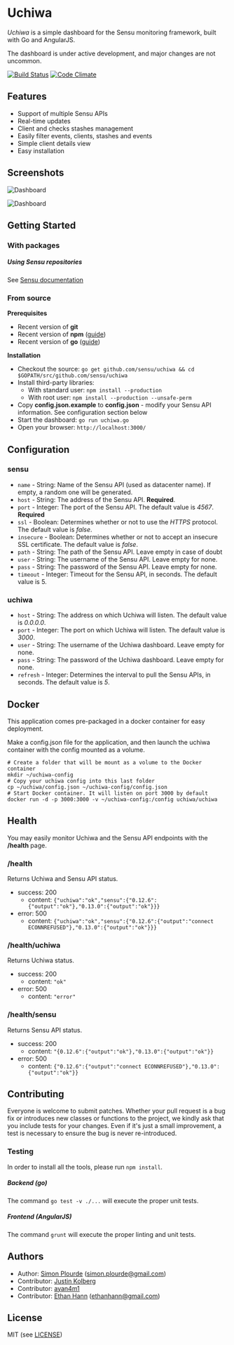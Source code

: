 # Uchiwa

*Uchiwa* is a simple dashboard for the Sensu monitoring framework, built with Go and AngularJS.

The dashboard is under active development, and major changes are not uncommon.

[![Build Status](https://travis-ci.org/sensu/uchiwa.svg?branch=master)](https://travis-ci.org/sensu/uchiwa)
[![Code   Climate](https://codeclimate.com/github/sensu/uchiwa/badges/gpa.svg)](https://codeclimate.com/github/sensu/uchiwa)

## Features

* Support of multiple Sensu APIs
* Real-time updates
* Client and checks stashes management
* Easily filter events, clients, stashes and events
* Simple client details view
* Easy installation

## Screenshots

![Dashboard](http://palourde.github.io/images/uchiwa-dashboard.png)

![Dashboard](http://palourde.github.io/images/uchiwa-client.png)

## Getting Started

### With packages

##### Using Sensu repositories
See [Sensu documentation](http://sensuapp.org/docs/0.13/dashboards_uchiwa)

### From source

**Prerequisites**
* Recent version of **git**
* Recent version of **npm** ([guide](https://github.com/joyent/node/wiki/installing-node.js-via-package-manager))
* Recent version of **go** ([guide](https://golang.org/doc/install))

**Installation**
* Checkout the source: `go get github.com/sensu/uchiwa && cd $GOPATH/src/github.com/sensu/uchiwa`
* Install third-party libraries:
  * With standard user: `npm install --production`
  * With root user: `npm install --production --unsafe-perm`
* Copy **config.json.example** to **config.json** - modify your Sensu API information. See configuration section below
* Start the dashboard: `go run uchiwa.go`
* Open your browser: `http://localhost:3000/`


## Configuration
### sensu
- `name` - String: Name of the Sensu API (used as datacenter name). If empty, a random one will be generated.
- `host` - String: The address of the Sensu API. **Required**.
- `port` - Integer: The port of the Sensu API. The default value is *4567*. **Required**
- `ssl` - Boolean: Determines whether or not to use the *HTTPS* protocol. The default value is *false*.
- `insecure` - Boolean: Determines whether or not to accept an insecure SSL certificate. The default value is *false*.
- `path` - String: The path of the Sensu API. Leave empty in case of doubt
- `user` - String: The username of the Sensu API. Leave empty for none.
- `pass` - String: The password of the Sensu API. Leave empty for none.
- `timeout` - Integer: Timeout for the Sensu API, in seconds. The default value is 5.

### uchiwa
- `host` - String: The address on which Uchiwa will listen. The default value is *0.0.0.0*.
- `port` - Integer: The port on which Uchiwa will listen. The default value is *3000*.
- `user` - String: The username of the Uchiwa dashboard. Leave empty for none.
- `pass` - String: The password of the Uchiwa dashboard. Leave empty for none.
- `refresh` - Integer: Determines the interval to pull the Sensu APIs, in seconds. The default value is *5*.

## Docker

This application comes pre-packaged in a docker container for easy deployment.

Make a config.json file for the application, and then launch the uchiwa container with the config mounted as a volume.

    # Create a folder that will be mount as a volume to the Docker container
    mkdir ~/uchiwa-config
    # Copy your uchiwa config into this last folder
    cp ~/uchiwa/config.json ~/uchiwa-config/config.json
    # Start Docker container. It will listen on port 3000 by default
    docker run -d -p 3000:3000 -v ~/uchiwa-config:/config uchiwa/uchiwa

## Health
You may easily monitor Uchiwa and the Sensu API endpoints with the **/health** page.

### /health
Returns Uchiwa and Sensu API status.
* success: 200
  * content: `{"uchiwa":"ok","sensu":{"0.12.6":{"output":"ok"},"0.13.0":{"output":"ok"}}}`
* error: 500
  * content: `{"uchiwa":"ok","sensu":{"0.12.6":{"output":"connect ECONNREFUSED"},"0.13.0":{"output":"ok"}}}`

### /health/uchiwa
Returns Uchiwa status.
* success: 200
  * content: `"ok"`
* error: 500
  * content: `"error"`

### /health/sensu
Returns Sensu API status.
* success: 200
  * content: `"{0.12.6":{"output":"ok"},"0.13.0":{"output":"ok"}}`
* error: 500
  * content: `{"0.12.6":{"output":"connect ECONNREFUSED"},"0.13.0":{"output":"ok"}}`

## Contributing
Everyone is welcome to submit patches. Whether your pull request is a bug fix or introduces new classes or functions to the project, we kindly ask that you include tests for your changes. Even if it's just a small improvement, a test is necessary to ensure the bug is never re-introduced.

### Testing
In order to install all the tools, please run `npm install`.

##### Backend (go)
The command `go test -v ./...` will execute the proper unit tests.

##### Frontend (AngularJS)
The command `grunt` will execute the proper linting and unit tests.

## Authors
* Author: [Simon Plourde][author] (<simon.plourde@gmail.com>)
* Contributor: [Justin Kolberg][amdprophet]
* Contributor: [ayan4m1][ayan4m1]
* Contributor: [Ethan Hann][ethanhann] (<ethanhann@gmail.com>)


## License
MIT (see [LICENSE][license])

[author]:                 https://github.com/palourde
[license]:                https://github.com/palourde/uchiwa/blob/master/LICENSE
[ethanhann]:              http://www.ethanhann.com/
[ayan4m1]:                https://github.com/ayan4m1
[amdprophet]:             https://github.com/amdprophet
